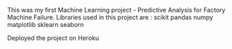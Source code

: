 This was my first Machine Learning project - Predictive Analysis for Factory Machine Failure.
Libraries used in this project are : 
scikit
pandas
numpy
matplotlib
sklearn
seaborn

Deployed the project on Heroku
